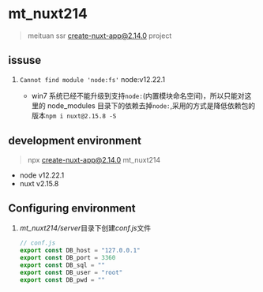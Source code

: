 # mt_nuxt214

> meituan ssr create-nuxt-app@2.14.0 project

## issuse

1. `Cannot find module 'node:fs'` node:v12.22.1

   - win7 系统已经不能升级到支持`node:`(内置模块命名空间)，所以只能对这里的 node_modules 目录下的依赖去掉`node:`,采用的方式是降低依赖包的版本`npm i nuxt@2.15.8 -S`


## development environment

> npx create-nuxt-app@2.14.0 mt_nuxt214

- node v12.22.1
- nuxt v2.15.8

## Configuring environment

1. *mt_nuxt214/server*目录下创建*conf.js*文件
   ```js
   // conf.js
   export const DB_host = "127.0.0.1" 
   export const DB_port = 3360
   export const DB_sql = ""
   export const DB_user = "root"
   export const DB_pwd = ""
   ```
